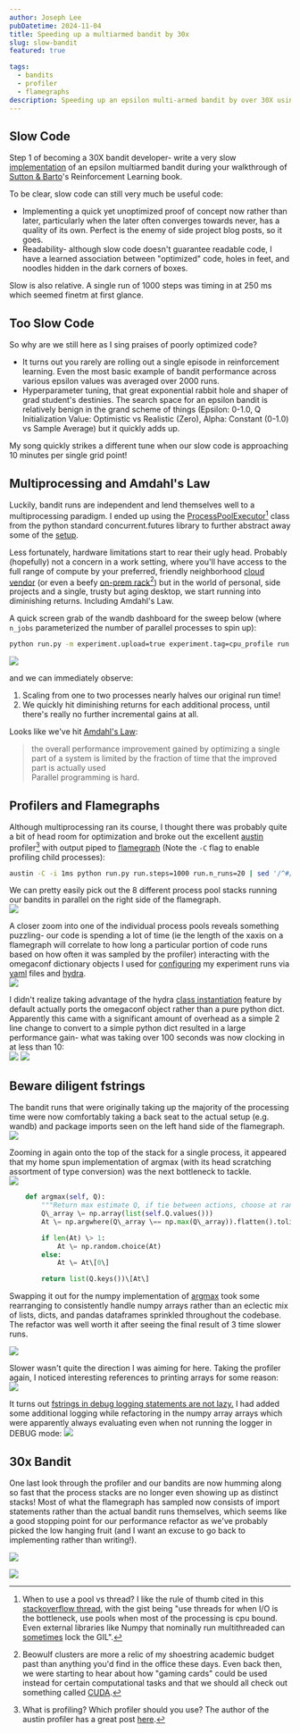 ```yaml
---
author: Joseph Lee
pubDatetime: 2024-11-04
title: Speeding up a multiarmed bandit by 30x
slug: slow-bandit
featured: true

tags:
  - bandits
  - profiler
  - flamegraphs
description: Speeding up an epsilon multi-armed bandit by over 30X using the excellent austin profiler and flamegraphs. 
---
```


## Slow Code

Step 1 of becoming a 30X bandit developer- write a very slow [implementation](https://github.com/joseph-jnl/rlbook/blob/dev/src/rlbook/bandits/algorithms.py) of an epsilon multiarmed bandit during your walkthrough of [Sutton & Barto](http://incompleteideas.net/book/the-book-2nd.html)'s Reinforcement Learning book.

To be clear, slow code can still very much be useful code:

* Implementing a quick yet unoptimized proof of concept now rather than later, particularly when the later often converges towards never, has a quality of its own. Perfect is the enemy of side project blog posts, so it goes.  
* Readability- although slow code doesn't guarantee readable code, I have a learned association between "optimized" code, holes in feet, and noodles hidden in the dark corners of boxes.

Slow is also relative. A single run of 1000 steps was timing in at 250 ms which seemed finetm at first glance. 

## Too Slow Code

So why are we still here as I sing praises of poorly optimized code?

* It turns out you rarely are rolling out a single episode in reinforcement learning. Even the most basic example of bandit performance across various epsilon values was averaged over 2000 runs.   
* Hyperparameter tuning, that great exponential rabbit hole and shaper of grad student's destinies. The search space for an epsilon bandit is relatively benign in the grand scheme of things (Epsilon: 0-1.0, Q Initialization Value: Optimistic vs Realistic (Zero), Alpha: Constant (0-1.0) vs Sample Average) but it quickly adds up.

My song quickly strikes a different tune when our slow code is approaching 10 minutes per single grid point\!

## Multiprocessing and Amdahl's Law

Luckily, bandit runs are independent and lend themselves well to a multiprocessing paradigm. I ended up using the [ProcessPoolExecutor](https://docs.python.org/3/library/concurrent.futures.html#concurrent.futures.ProcessPoolExecutor)[^1] class from the python standard concurrent.futures library to further abstract away some of the [setup](https://github.com/joseph-jnl/rlbook/blob/4726e971d9fd60d67691ffc62bc54d701801011f/src/rlbook/bandits/algorithms.py#L99-L123). 

Less fortunately, hardware limitations start to rear their ugly head. Probably (hopefully) not a concern in a work setting, where you'll have access to the full range of compute by your preferred, friendly neighborhood [cloud vendor](https://aws.amazon.com/ec2/instance-types/) (or even a beefy [on-prem rack](https://en.wikipedia.org/wiki/Beowulf_cluster)[^2]) but in the world of personal, side projects and a single, trusty but aging desktop, we start running into diminishing returns. Including Amdahl's Law.

A quick screen grab of the wandb dashboard for the sweep below (where `n_jobs` parameterized the number of parallel processes to spin up):  

```bash
python run.py -m experiment.upload=true experiment.tag=cpu_profile run.steps=1000 run.n_runs=2000 run.n_jobs=1,2,3,4,5,6,7,8`  
``` 

[![](https://github.com/user-attachments/assets/caf5cb0d-3ccc-488e-8c7b-08ad04de4daf)](https://github.com/user-attachments/assets/caf5cb0d-3ccc-488e-8c7b-08ad04de4daf)

and we can immediately observe:

1. Scaling from one to two processes nearly halves our original run time\!  
2. We quickly hit diminishing returns for each additional process, until there's really no further incremental gains at all.

Looks like we've hit [Amdahl's Law](https://en.wikipedia.org/wiki/Amdahl%27s_law):   
> the overall performance improvement gained by optimizing a single part of a system is limited 
> by the fraction of time that the improved part is actually used  
Parallel programming is hard.

## Profilers and Flamegraphs

Although multiprocessing ran its course, I thought there was probably quite a bit of head room for optimization and broke out the excellent [austin](https://github.com/P403n1x87/austin) profiler[^3] with output piped to [flamegraph](https://github.com/brendangregg/FlameGraph) (Note the `-C` flag to enable profiling child processes):  

```bash  
austin -C -i 1ms python run.py run.steps=1000 run.n_runs=20 | sed '/^#/d' | ~/projects/FlameGraph/flamegraph.pl --countname=μs > fg_v1_original.svg`  
```
We can pretty easily pick out the 8 different process pool stacks running our bandits in parallel on the right side of the flamegraph.  
[![](https://github.com/user-attachments/assets/63c57847-0d50-4491-8f88-c63e9a4dbce1)](https://github.com/user-attachments/assets/63c57847-0d50-4491-8f88-c63e9a4dbce1)

A closer zoom into one of the individual process pools reveals something puzzling- our code is spending a lot of time (ie the length of the xaxis on a flamegraph will correlate to how long a particular portion of code runs based on how often it was sampled by the profiler) interacting with the omegaconf dictionary objects I used for [configuring](https://github.com/joseph-jnl/rlbook/blob/4726e971d9fd60d67691ffc62bc54d701801011f/experiments/ch2_bandits/run.py#L136) my experiment runs via [yaml](https://github.com/joseph-jnl/rlbook/blob/dev/experiments/ch2_bandits/configs/defaults.yaml) files and [hydra](https://hydra.cc/).  
[![](https://github.com/user-attachments/assets/5550980b-814e-45f8-bb9e-085a0888cd35)](https://github.com/user-attachments/assets/5550980b-814e-45f8-bb9e-085a0888cd35)

I didn't realize taking advantage of the hydra [class instantiation](https://hydra.cc/docs/1.1/advanced/instantiate_objects/overview/#internaldocs-banner) feature by default actually ports the omegaconf object rather than a pure python dict. Apparently this came with a significant amount of overhead as a simple 2 line change to convert to a simple python dict resulted in a large performance gain- what was taking over 100 seconds was now clocking in at less than 10:  
[![](https://github.com/user-attachments/assets/15777d16-860a-4e48-9b21-421ef0a100f6)](https://github.com/user-attachments/assets/15777d16-860a-4e48-9b21-421ef0a100f6)
[![](https://github.com/user-attachments/assets/874bc5cd-49a6-4bb8-96ab-e7a76cb0fc43)](https://github.com/user-attachments/assets/874bc5cd-49a6-4bb8-96ab-e7a76cb0fc43)

## Beware diligent fstrings

The bandit runs that were originally taking up the majority of the processing time were now comfortably taking a back seat to the actual setup (e.g. wandb) and package imports seen on the left hand side of the flamegraph.   
[![](https://github.com/user-attachments/assets/3b5c05c3-3b1d-4230-84ab-43c810395c8c)](https://github.com/user-attachments/assets/3b5c05c3-3b1d-4230-84ab-43c810395c8c)

Zooming in again onto the top of the stack for a single process, it appeared that my home spun implementation of argmax (with its head scratching assortment of type conversion) was the next bottleneck to tackle.  
[![](https://github.com/user-attachments/assets/96eef3bf-a8a1-467e-96d3-76b2f27b8c25)](https://github.com/user-attachments/assets/96eef3bf-a8a1-467e-96d3-76b2f27b8c25)

```python  
	def argmax(self, Q):  
    	"""Return max estimate Q, if tie between actions, choose at random between tied actions"""  
    	Q\_array \= np.array(list(self.Q.values()))  
    	At \= np.argwhere(Q\_array \== np.max(Q\_array)).flatten().tolist()

    	if len(At) \> 1:  
        	At \= np.random.choice(At)  
    	else:  
        	At \= At\[0\]

    	return list(Q.keys())\[At\]  
```

Swapping it out for the numpy implementation of [argmax](https://numpy.org/doc/2.0/reference/generated/numpy.argmax.html) took some rearranging to consistently handle numpy arrays rather than an eclectic mix of lists, dicts, and pandas dataframes sprinkled throughout the codebase. The refactor was well worth it after seeing the final result of 3 time slower runs.

[![](https://github.com/user-attachments/assets/aec20150-6241-43e1-afce-551f04935052)](https://github.com/user-attachments/assets/aec20150-6241-43e1-afce-551f04935052)

Slower wasn't quite the direction I was aiming for here. Taking the profiler again, I noticed interesting references to printing arrays for some reason:  
[![](https://github.com/user-attachments/assets/c63eba7b-88bb-465e-9dd3-16fe3b487b3f)](https://github.com/user-attachments/assets/c63eba7b-88bb-465e-9dd3-16fe3b487b3f)

It turns out [fstrings in debug logging statements are not lazy.](https://google.github.io/styleguide/pyguide.html#3101-logging) I had added some additional logging while refactoring in the numpy array arrays which were apparently always evaluating even when not running the logger in DEBUG mode: ![](https://github.com/user-attachments/assets/6ce4f82a-7163-4a3d-a7f4-2742bf278374)

## 30x Bandit

One last look through the profiler and our bandits are now humming along so fast that the process stacks are no longer even showing up as distinct stacks\! Most of what the flamegraph has sampled now consists of import statements rather than the actual bandit runs themselves, which seems like a good stopping point for our performance refactor as we've probably picked the low hanging fruit (and I want an excuse to go back to implementing rather than writing\!). 

[![](https://github.com/user-attachments/assets/a9eb5ff6-b7de-46b1-841f-328c9deaeb26)](https://github.com/user-attachments/assets/a9eb5ff6-b7de-46b1-841f-328c9deaeb26)

![](https://github.com/user-attachments/assets/06bebc4d-49c1-4a3a-be34-3b5caf340d01)

[^1]:  When to use a pool vs thread? I like the rule of thumb cited in this [stackoverflow thread](https://stackoverflow.com/questions/51828790/what-is-the-difference-between-processpoolexecutor-and-threadpoolexecutor), with the gist being "use threads for when I/O is the bottleneck, use pools when most of the processing is cpu bound. Even external libraries like Numpy that nominally run multithreaded can [sometimes](https://scipy-cookbook.readthedocs.io/items/ParallelProgramming.html) lock the GIL".

[^2]:  Beowulf clusters are more a relic of my shoestring academic budget past than anything you'd find in the office these days. Even back then, we were starting to hear about how "gaming cards" could be used instead for certain computational tasks and that we should all check out something called [CUDA](https://www.nvidia.com/en-us/on-demand/session/gtcspring22-s41487/).

[^3]:  What is profiling? Which profiler should you use? The author of the austin profiler has a great post [here](https://p403n1x87.github.io/deterministic-and-statistical-python-profiling.html).